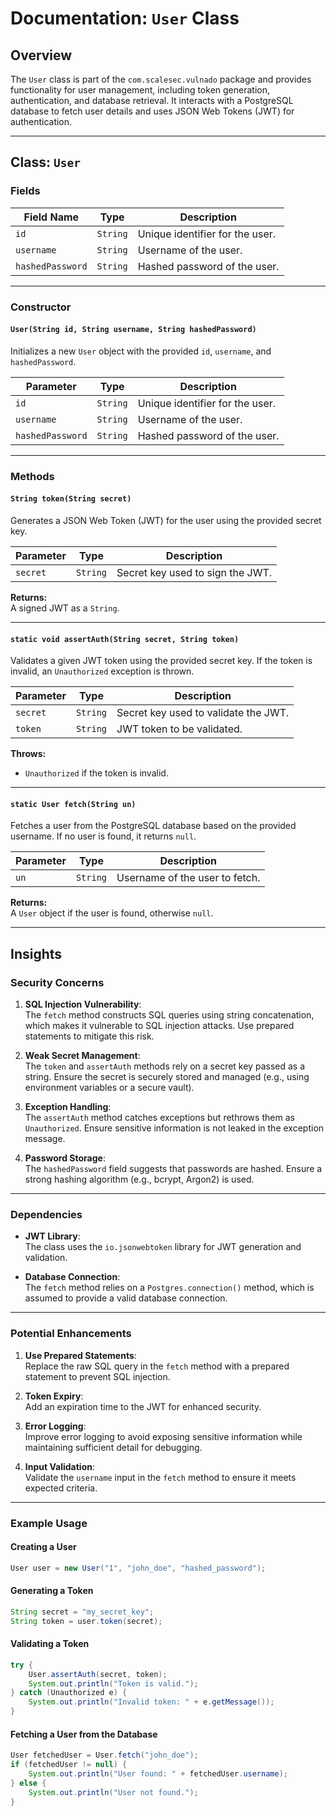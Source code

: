 # Documentation: `User` Class

## Overview

The `User` class is part of the `com.scalesec.vulnado` package and provides functionality for user management, including token generation, authentication, and database retrieval. It interacts with a PostgreSQL database to fetch user details and uses JSON Web Tokens (JWT) for authentication.

---

## Class: `User`

### Fields

| Field Name       | Type     | Description                                      |
|------------------|----------|--------------------------------------------------|
| `id`             | `String` | Unique identifier for the user.                 |
| `username`       | `String` | Username of the user.                           |
| `hashedPassword` | `String` | Hashed password of the user.                    |

---

### Constructor

#### `User(String id, String username, String hashedPassword)`

Initializes a new `User` object with the provided `id`, `username`, and `hashedPassword`.

| Parameter         | Type     | Description                                      |
|-------------------|----------|--------------------------------------------------|
| `id`              | `String` | Unique identifier for the user.                 |
| `username`        | `String` | Username of the user.                           |
| `hashedPassword`  | `String` | Hashed password of the user.                    |

---

### Methods

#### `String token(String secret)`

Generates a JSON Web Token (JWT) for the user using the provided secret key.

| Parameter | Type     | Description                                      |
|-----------|----------|--------------------------------------------------|
| `secret`  | `String` | Secret key used to sign the JWT.                 |

**Returns:**  
A signed JWT as a `String`.

---

#### `static void assertAuth(String secret, String token)`

Validates a given JWT token using the provided secret key. If the token is invalid, an `Unauthorized` exception is thrown.

| Parameter | Type     | Description                                      |
|-----------|----------|--------------------------------------------------|
| `secret`  | `String` | Secret key used to validate the JWT.             |
| `token`   | `String` | JWT token to be validated.                       |

**Throws:**  
- `Unauthorized` if the token is invalid.

---

#### `static User fetch(String un)`

Fetches a user from the PostgreSQL database based on the provided username. If no user is found, it returns `null`.

| Parameter | Type     | Description                                      |
|-----------|----------|--------------------------------------------------|
| `un`      | `String` | Username of the user to fetch.                   |

**Returns:**  
A `User` object if the user is found, otherwise `null`.

---

## Insights

### Security Concerns
1. **SQL Injection Vulnerability**:  
   The `fetch` method constructs SQL queries using string concatenation, which makes it vulnerable to SQL injection attacks. Use prepared statements to mitigate this risk.

2. **Weak Secret Management**:  
   The `token` and `assertAuth` methods rely on a secret key passed as a string. Ensure the secret is securely stored and managed (e.g., using environment variables or a secure vault).

3. **Exception Handling**:  
   The `assertAuth` method catches exceptions but rethrows them as `Unauthorized`. Ensure sensitive information is not leaked in the exception message.

4. **Password Storage**:  
   The `hashedPassword` field suggests that passwords are hashed. Ensure a strong hashing algorithm (e.g., bcrypt, Argon2) is used.

---

### Dependencies
- **JWT Library**:  
  The class uses the `io.jsonwebtoken` library for JWT generation and validation.
  
- **Database Connection**:  
  The `fetch` method relies on a `Postgres.connection()` method, which is assumed to provide a valid database connection.

---

### Potential Enhancements
1. **Use Prepared Statements**:  
   Replace the raw SQL query in the `fetch` method with a prepared statement to prevent SQL injection.

2. **Token Expiry**:  
   Add an expiration time to the JWT for enhanced security.

3. **Error Logging**:  
   Improve error logging to avoid exposing sensitive information while maintaining sufficient detail for debugging.

4. **Input Validation**:  
   Validate the `username` input in the `fetch` method to ensure it meets expected criteria.

---

### Example Usage

#### Creating a User
```java
User user = new User("1", "john_doe", "hashed_password");
```

#### Generating a Token
```java
String secret = "my_secret_key";
String token = user.token(secret);
```

#### Validating a Token
```java
try {
    User.assertAuth(secret, token);
    System.out.println("Token is valid.");
} catch (Unauthorized e) {
    System.out.println("Invalid token: " + e.getMessage());
}
```

#### Fetching a User from the Database
```java
User fetchedUser = User.fetch("john_doe");
if (fetchedUser != null) {
    System.out.println("User found: " + fetchedUser.username);
} else {
    System.out.println("User not found.");
}
```
